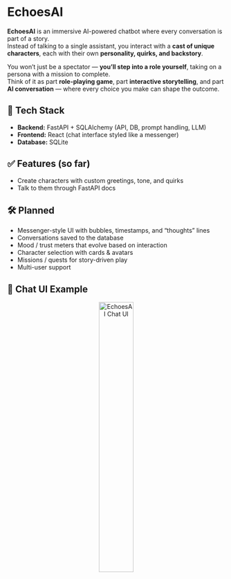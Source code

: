 # EchoesAI

**EchoesAI** is an immersive AI-powered chatbot where every conversation is part of a story.  
Instead of talking to a single assistant, you interact with a **cast of unique characters**, each with their own **personality, quirks, and backstory**.  

You won’t just be a spectator — **you’ll step into a role yourself**, taking on a persona with a mission to complete.  
Think of it as part **role-playing game**, part **interactive storytelling**, and part **AI conversation** — where every choice you make can shape the outcome.



## 🚀 Tech Stack
- **Backend:** FastAPI + SQLAlchemy (API, DB, prompt handling, LLM)
- **Frontend:** React (chat interface styled like a messenger)
- **Database:** SQLite



## ✅ Features (so far)
- Create characters with custom greetings, tone, and quirks  
- Talk to them through FastAPI docs  



## 🛠️ Planned
- Messenger-style UI with bubbles, timestamps, and “thoughts” lines  
- Conversations saved to the database  
- Mood / trust meters that evolve based on interaction  
- Character selection with cards & avatars  
- Missions / quests for story-driven play  
- Multi-user support  



## 💬 Chat UI Example
<p align="center">
  <img src="https://github.com/user-attachments/assets/bff67389-cf1c-4baa-a3fe-69fe8abe1f9d" alt="EchoesAI Chat UI" width="40%">
</p>
